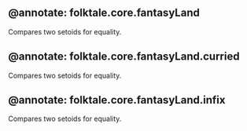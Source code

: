 @annotate: folktale.core.fantasyLand
---
Compares two setoids for equality.


@annotate: folktale.core.fantasyLand.curried
---
Compares two setoids for equality.


@annotate: folktale.core.fantasyLand.infix
---
Compares two setoids for equality.


